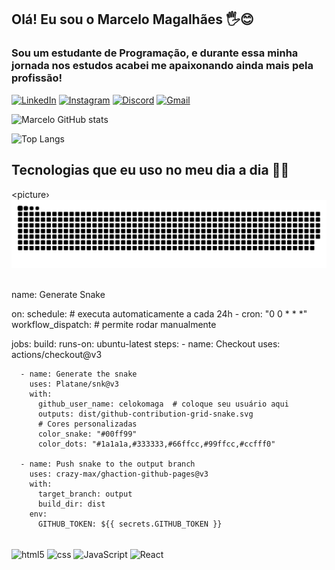 ## Olá! Eu sou o Marcelo Magalhães 🖐️😊

### <p>Sou um estudante de Programação, e durante essa minha jornada nos estudos acabei me apaixonando ainda mais pela profissão! </p>

[![LinkedIn](https://img.shields.io/badge/LinkedIn-0077B5?style=for-the-badge&logo=linkedin&logoColor=whit)](https://linkedin.com/in/marcelo-cordeiro-848652333)
[![Instagram](https://img.shields.io/badge/Instagram-E4405F?style=for-the-badge&logo=instagram&logoColor=white)](https://www.instagram.com/celokomaga/)
[![Discord](https://img.shields.io/badge/Discord-7289DA?style=for-the-badge&logo=discord&logoColor=white)](https://discord.com/channels/@celokomemo)
[![Gmail](https://img.shields.io/badge/Gmail-D14836?style=for-the-badge&logo=gmail&logoColor=white)](https://marcelinho.magalhaes.c@gmail.com)

![Marcelo GitHub stats](https://github-readme-stats.vercel.app/api?username=celokomaga&show_icons=true&theme=dracula)

![Top Langs](https://github-readme-stats.vercel.app/api/top-langs/?username=celokomaga&exclude_repo=github-readme-stats,anuraghazra.github.io)

## Tecnologias que eu uso no meu dia a dia 🤖👾

<picture›
<source media="(prefers-color-scheme: dark)" srcset="https://raw.githubusercontent.com/celokomaga/celokomaga/output/github-contribution-grid-snake-dark.svg">
<source media=" (prefers-color-scheme: light) srset=https://raw.githubusercontent.com/celokomaga/celokomaga/output/github-contribution-grid-snake.svg">
<img alt="github contribution grid snake animation" src="https://raw.githubusercontent.com/mari4souza/mari4souza/output/github-contribution-grid-snake.svg">
</picture>
<br><br>

name: Generate Snake

on:
  schedule: # executa automaticamente a cada 24h
    - cron: "0 0 * * *"
  workflow_dispatch: # permite rodar manualmente

jobs:
  build:
    runs-on: ubuntu-latest
    steps:
      - name: Checkout
        uses: actions/checkout@v3

      - name: Generate the snake
        uses: Platane/snk@v3
        with:
          github_user_name: celokomaga  # coloque seu usuário aqui
          outputs: dist/github-contribution-grid-snake.svg
          # Cores personalizadas
          color_snake: "#00ff99"
          color_dots: "#1a1a1a,#333333,#66ffcc,#99ffcc,#ccfff0"
      
      - name: Push snake to the output branch
        uses: crazy-max/ghaction-github-pages@v3
        with:
          target_branch: output
          build_dir: dist
        env:
          GITHUB_TOKEN: ${{ secrets.GITHUB_TOKEN }}

<div style="display inline_block"><br/>
<img align="center" alt="html5" src="https://img.shields.io/badge/HTML5-E34F26?style=for-the-badge&logo=html5&logoColor=white" />
<img align="center" alt="css" src="https://img.shields.io/badge/CSS-239120?&style=for-the-badge&logo=css3&logoColor=white" />
<img align="center" alt="JavaScript" src="https://img.shields.io/badge/JavaScript-F7DF1E?style=for-the-badge&logo=javascript&logoColor=black" />
<img align="center" alt="React" src="https://img.shields.io/badge/React-20232A?style=for-the-badge&logo=react&logoColor=61DAFB" />
</div>
